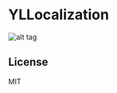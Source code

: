 # YLLocalization

![alt tag](https://raw.githubusercontent.com/ismaelliang/YLLocalization/master/Gif/YLLocalization.gif)


License
----

MIT